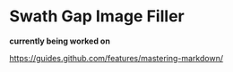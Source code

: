 # Swath Gap Image Filler

**currently being worked on**

https://guides.github.com/features/mastering-markdown/
